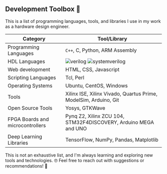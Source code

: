 ## Development Toolbox 🔧

This is a list of programming languages, tools, and libraries I use in my work as a hardware design engineer.

| Category | Tool/Library |
| ------| ----- |
| Programming Languages | `C++`, C, Python, ARM Assembly |
| HDL Languages | ![verilog](https://img.shields.io/badge/-Verilog-8985F0.svg) ![systemverilog](https://img.shields.io/badge/-SystemVerilog-CAD09D.svg) |
| Web development  | HTML, CSS, Javascript |
| Scripting Languages | Tcl, Perl |
| Operating Systems | Ubuntu, CentOS, Windows |
| Tools | Xilinx ISE, Xilinx Vivado, Quartus Prime, ModelSim, Arduino, Git |
| Open Source Tools | Yosys, GTKWave |
| FPGA Boards and microcontrollers | Pynq Z2, Xilinx ZCU 104, STM32F4DISCOVERY, Arduino MEGA and UNO |
| Deep Learning Libraries | TensorFlow, NumPy, Pandas, Matplotlib |


This is not an exhaustive list, and I'm always learning and exploring new tools and technologies. :nerd_face: Feel free to reach out with suggestions or recommendations! :wave:

